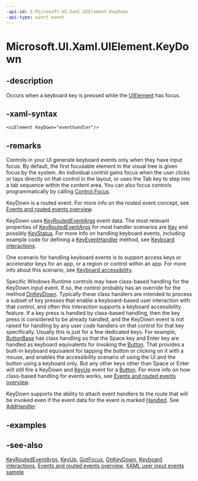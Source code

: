 ```yaml
---
-api-id: E:Microsoft.UI.Xaml.UIElement.KeyDown
-api-type: winrt event
---
```


<!-- Event syntax
public event Windows.UI.Xaml.Input.KeyEventHandler KeyDown
-->

# Microsoft.UI.Xaml.UIElement.KeyDown

## -description

Occurs when a keyboard key is pressed while the [UIElement](uielement.md) has focus.

## -xaml-syntax

```xaml
<uiElement KeyDown="eventhandler"/>
```

## -remarks

Controls in your UI generate keyboard events only when they have input focus. By default, the first focusable element in the visual tree is given focus by the system. An individual control gains focus when the user clicks or taps directly on that control in the layout, or uses the Tab key to step into a tab sequence within the content area. You can also focus controls programmatically by calling [Control.Focus](/uwp/api/windows.ui.xaml.controls.control.focus(windows.ui.xaml.focusstate)).

KeyDown is a routed event. For more info on the routed event concept, see [Events and routed events overview](/windows/uwp/xaml-platform/events-and-routed-events-overview).

KeyDown uses [KeyRoutedEventArgs](../microsoft.ui.xaml.input/keyroutedeventargs.md) event data. The most relevant properties of [KeyRoutedEventArgs](../microsoft.ui.xaml.input/keyroutedeventargs.md) for most handler scenarios are [Key](../microsoft.ui.xaml.input/keyroutedeventargs_key.md) and possibly [KeyStatus](../microsoft.ui.xaml.input/keyroutedeventargs_keystatus.md). For more info on handling keyboard events, including example code for defining a [KeyEventHandler](../microsoft.ui.xaml.input/keyeventhandler.md) method, see [Keyboard interactions](/windows/uwp/input-and-devices/keyboard-interactions).

One scenario for handling keyboard events is to support access keys or accelerator keys for an app, or a region or control within an app. For more info about this scenario, see [Keyboard accessibility](/windows/uwp/accessibility/keyboard-accessibility).

Specific Windows Runtime controls may have class-based handling for the KeyDown input event. If so, the control probably has an override for the method [OnKeyDown](/uwp/api/windows.ui.xaml.controls.control.onkeydown(windows.ui.xaml.input.keyroutedeventargs)). Typically these class handlers are intended to process a subset of key presses that enable a keyboard-based user interaction with that control, and often this interaction supports a keyboard accessibility feature. If a key press is handled by class-based handling, then the key press is considered to be already handled, and the KeyDown event is not raised for handling by any user code handlers on that control for that key specifically. Usually this is just for a few dedicated keys. For example, [ButtonBase](../microsoft.ui.xaml.controls.primitives/buttonbase.md) has class handling so that the Space key and Enter key are handled as keyboard equivalents for invoking the [Button](../microsoft.ui.xaml.controls/button.md). That provides a built-in keyboard equivalent for tapping the button or clicking on it with a mouse, and enables the accessibility scenario of using the UI and the button using a keyboard only. But any other keys other than Space or Enter will still fire a KeyDown and [KeyUp](uielement_keyup.md) event for a [Button](../microsoft.ui.xaml.controls/button.md). For more info on how class-based handling for events works, see [Events and routed events overview](/windows/uwp/xaml-platform/events-and-routed-events-overview).

KeyDown supports the ability to attach event handlers to the route that will be invoked even if the event data for the event is marked [Handled](../microsoft.ui.xaml.input/keyroutedeventargs_handled.md). See [AddHandler](uielement_addhandler_1350394113.md).

## -examples

## -see-also

[KeyRoutedEventArgs](../microsoft.ui.xaml.input/keyroutedeventargs.md), [KeyUp](uielement_keyup.md), [GotFocus](uielement_gotfocus.md), [OnKeyDown](/uwp/api/windows.ui.xaml.controls.control.onkeydown(windows.ui.xaml.input.keyroutedeventargs)), [Keyboard interactions](/windows/uwp/input-and-devices/keyboard-interactions), [Events and routed events overview](/windows/uwp/xaml-platform/events-and-routed-events-overview), [XAML user input events sample](https://github.com/microsoftarchive/msdn-code-gallery-microsoft/tree/master/Official%20Windows%20Platform%20Sample/Input%20XAML%20user%20input%20events%20sample)
